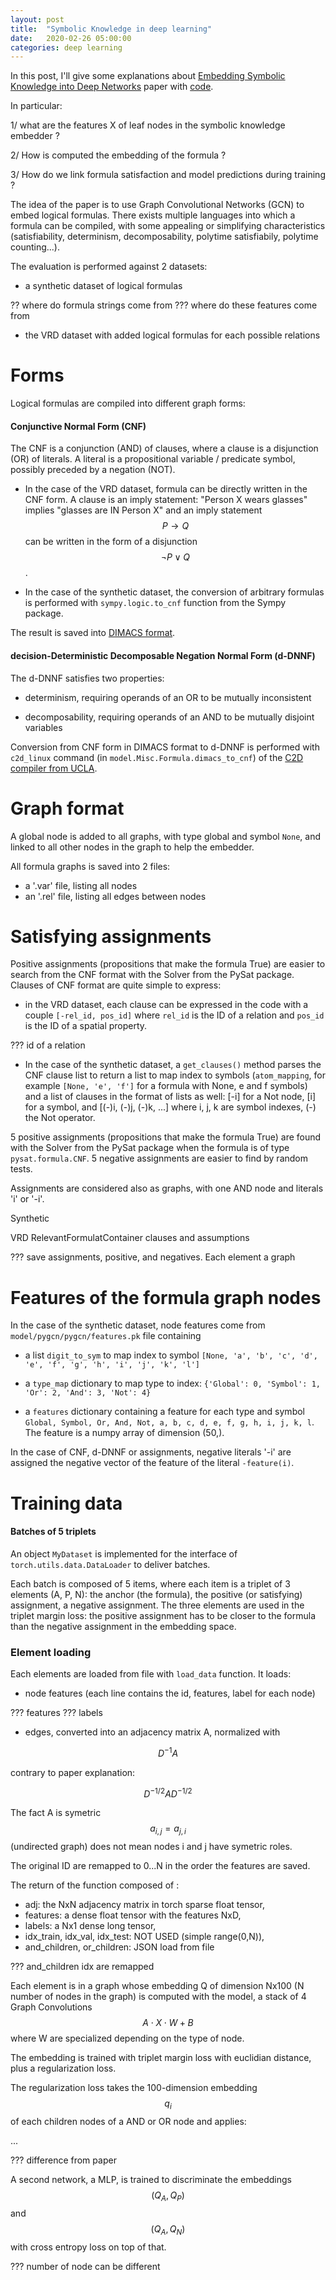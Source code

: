```yaml
---
layout: post
title:  "Symbolic Knowledge in deep learning"
date:   2020-02-26 05:00:00
categories: deep learning
---
```


In this post, I'll give some explanations about [Embedding Symbolic Knowledge into Deep Networks](https://arxiv.org/abs/1909.01161) paper with [code](https://github.com/ZiweiXU/LENSR).

In particular:

1/ what are the features X of leaf nodes in the symbolic knowledge embedder ?

2/ How is computed the embedding of the formula ?

3/ How do we link formula satisfaction and model predictions during training ?

The idea of the paper is to use Graph Convolutional Networks (GCN) to embed logical formulas. There exists multiple languages into which a formula can be compiled, with some appealing or simplifying characteristics (satisfiability, determinism, decomposability, polytime satisfiabily, polytime counting...).

The evaluation is performed against 2 datasets:

- a synthetic dataset of logical formulas

?? where do formula strings come from
??? where do these features come from

- the VRD dataset with added logical formulas for each possible relations

# Forms

Logical formulas are compiled into different graph forms:

#### Conjunctive Normal Form (CNF)

The CNF is a conjunction (AND) of clauses, where a clause is a disjunction (OR) of literals. A literal is a propositional variable / predicate symbol, possibly preceded by a negation (NOT).

- In the case of the VRD dataset, formula can be directly written in the CNF form. A clause is an imply statement: "Person X wears glasses" implies "glasses are IN Person X" and an imply statement $$ P \rightarrow Q $$ can be written in the form of a disjunction $$ \neg P \lor Q $$.

- In the case of the synthetic dataset, the conversion of arbitrary formulas is performed with `sympy.logic.to_cnf` function from the Sympy package.

The result is saved into [DIMACS format](http://www.satcompetition.org/2009/format-benchmarks2009.html).

#### decision-Deterministic Decomposable Negation Normal Form (d-DNNF)

The d-DNNF satisfies two properties:

- determinism, requiring operands of an OR to be mutually inconsistent

- decomposability, requiring operands of an AND to be mutually disjoint variables

Conversion from CNF form in DIMACS format to d-DNNF is performed with `c2d_linux` command (in `model.Misc.Formula.dimacs_to_cnf`) of the [C2D compiler from UCLA](http://reasoning.cs.ucla.edu/c2d/).


# Graph format

A global node is added to all graphs, with type global and symbol `None`, and linked to all other nodes in the graph to help the embedder.

All formula graphs is saved into 2 files:
- a '.var' file, listing all nodes
- an '.rel' file, listing all edges between nodes


# Satisfying assignments

Positive assignments (propositions that make the formula True) are easier to search from the CNF format with the Solver from the PySat package. Clauses of CNF format are quite simple to express:

- in the VRD dataset, each clause can be expressed in the code with a couple `[-rel_id, pos_id]` where `rel_id` is the ID of a relation and `pos_id` is the ID of a spatial property.

??? id of a relation

- In the case of the synthetic dataset, a `get_clauses()` method parses the CNF clause list to return a list to map index to symbols (`atom_mapping`, for example `[None, 'e', 'f']` for a formula with None, e and f symbols) and a list of clauses in the format of lists as well: [-i] for a Not node, [i] for a symbol, and [(-)i, (-)j, (-)k, ...] where i, j, k are symbol indexes, (-) the Not operator.

5 positive assignments (propositions that make the formula True) are found with the Solver from the PySat package when the formula is of type `pysat.formula.CNF`. 5 negative assignments are easier to find by random tests.

Assignments are considered also as graphs, with one AND node and literals 'i' or '-i'.



Synthetic

VRD RelevantFormulatContainer
clauses and assumptions


??? save assignments, positive, and negatives. Each element a graph



# Features of the formula graph nodes

In the case of the synthetic dataset, node features come from `model/pygcn/pygcn/features.pk` file containing

- a list `digit_to_sym` to map index to symbol `[None, 'a', 'b', 'c', 'd', 'e', 'f', 'g', 'h', 'i', 'j', 'k', 'l']`

- a `type_map` dictionary to map type to index: `{'Global': 0, 'Symbol': 1, 'Or': 2, 'And': 3, 'Not': 4}`

- a `features` dictionary containing a feature for each type and symbol `Global, Symbol, Or, And, Not, a, b, c, d, e, f, g, h, i, j, k, l`. The feature is a numpy array of dimension (50,).

In the case of CNF, d-DNNF or assignments, negative literals '-i' are assigned the negative vector of the feature of the literal `-feature(i)`.


# Training data

#### Batches of 5 triplets

An object `MyDataset` is implemented for the interface of `torch.utils.data.DataLoader` to deliver batches.

Each batch is composed of 5 items, where each item is a triplet of 3 elements (A, P, N): the anchor (the formula), the positive (or satisfying) assignment, a negative assignment. The three elements are used in the triplet margin loss: the positive assignment has to be closer to the formula than the negative assignment in the embedding space.


### Element loading

Each elements are loaded from file with `load_data` function. It loads:

- node features (each line contains the id, features, label for each node)

??? features
??? labels

- edges, converted into an adjacency matrix A, normalized with

$$ D^{-1} A $$

contrary to paper explanation:

$$ D^{-1/2} A D^{-1/2} $$

The fact A is symetric $$ a_{i,j} = a_{j,i} $$ (undirected graph) does not mean nodes i and j have symetric roles.

The original ID are remapped to 0...N in the order the features are saved.

The return of the function composed of :
- adj: the NxN adjacency matrix in torch sparse float tensor,
- features: a dense float tensor with the features NxD,
- labels: a Nx1 dense long tensor,
- idx_train, idx_val, idx_test: NOT USED (simple range(0,N)),
- and_children, or_children: JSON load from file

??? and_children idx are remapped

Each element is in a graph whose embedding Q of dimension Nx100 (N number of nodes in the graph) is computed with the model, a stack of 4 Graph Convolutions $$A \cdot X \cdot W + B$$ where W are specialized depending on the type of node.

The embedding is trained with triplet margin loss with euclidian distance, plus a regularization loss.

The regularization loss takes the 100-dimension embedding $$ q_i $$ of each children nodes of a AND or OR node and applies:

...

??? difference from paper

A second network, a MLP, is trained to discriminate the embeddings $$ (Q_A, Q_P) $$ and $$ (Q_A, Q_N) $$ with cross entropy loss on top of that.

??? number of node can be different
